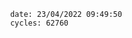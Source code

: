 

                date: 23/04/2022 09:49:50
                cycles: 62760

                         